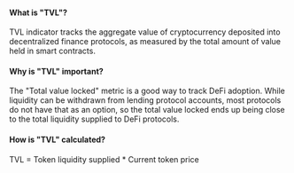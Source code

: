 #### What is "TVL"?

TVL indicator tracks the aggregate value of cryptocurrency deposited into decentralized finance protocols, as measured by the total amount of value held in smart contracts. 

#### Why is "TVL" important?

The "Total value locked" metric is a good way to track DeFi adoption. While liquidity can be withdrawn from lending protocol accounts, most protocols do not have that as an option, so the total value locked ends up being close to the total liquidity supplied to DeFi protocols.

#### How is "TVL" calculated?

TVL = Token liquidity supplied \* Current token price